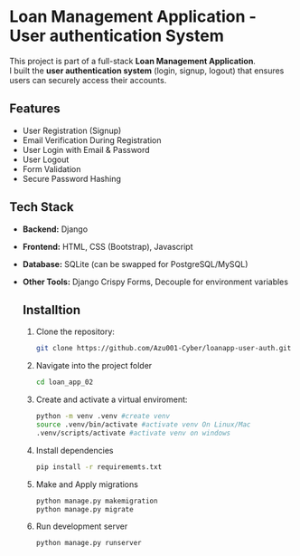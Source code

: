 # Loan Management  Application  - User authentication  System

This project is part of a full-stack **Loan Management Application**.  
I built the **user authentication system** (login, signup, logout) that ensures users can securely access their accounts.

## Features
- User Registration (Signup)
- Email Verification During Registration 
- User Login with Email & Password
- User Logout
- Form Validation
- Secure Password Hashing

##  Tech Stack
- **Backend:** Django
- **Frontend:** HTML, CSS (Bootstrap), Javascript 
- **Database:** SQLite (can be swapped for PostgreSQL/MySQL)
- **Other Tools:** Django Crispy Forms, Decouple for environment variables

  ## Installtion
  1. Clone the repository:
     ```bash
     git clone https://github.com/Azu001-Cyber/loanapp-user-auth.git
  2. Navigate into the project folder
     ```bash
     cd loan_app_02

  3. Create and activate a virtual enviroment:
     ```bash
     python -m venv .venv #create venv
     source .venv/bin/activate #activate venv On Linux/Mac
     .venv/scripts/activate #activate venv on windows
  4. Install dependencies
     ```bash
     pip install -r requirememts.txt
  5. Make and Apply migrations
     ```bash
     python manage.py makemigration
     python manage.py migrate
  6. Run development server
     ```bash
     python manage.py runserver 
